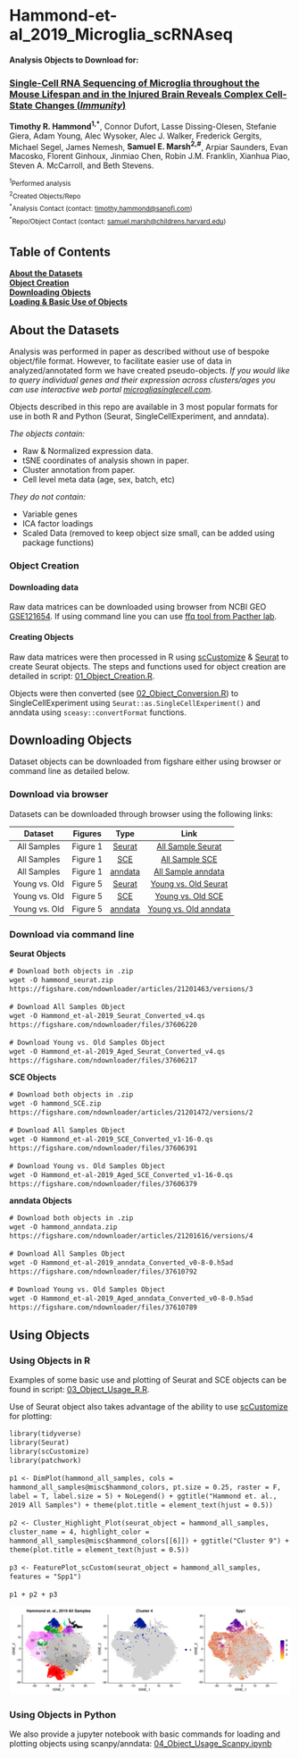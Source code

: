 # Hammond-et-al_2019_Microglia_scRNAseq

#### Analysis Objects to Download for:  
### [**Single-Cell RNA Sequencing of Microglia throughout the Mouse Lifespan and in the Injured Brain Reveals Complex Cell-State Changes (*Immunity*)**](https://doi.org/10.1016/j.immuni.2018.11.004)  
**Timothy R. Hammond<sup>1,\*</sup>**, Connor Dufort, Lasse Dissing-Olesen, Stefanie Giera, Adam Young, Alec Wysoker, Alec J. Walker, Frederick Gergits, Michael Segel, James Nemesh, **Samuel E. Marsh<sup>2,\#</sup>**, Arpiar Saunders, Evan Macosko, Florent Ginhoux, Jinmiao Chen, Robin J.M. Franklin, Xianhua Piao, Steven A. McCarroll, and Beth Stevens.

<sup><sup>1</sup>Performed analysis</sup>   
<sup><sup>2</sup>Created Objects/Repo</sup>  
<sup><sup>\*</sup>Analysis Contact (contact: timothy.hammond@sanofi.com)</sup>  
<sup><sup>\*</sup>Repo/Object Contact (contact: samuel.marsh@childrens.harvard.edu)</sup>  

## Table of Contents  
**[About the Datasets](https://github.com/samuel-marsh/Hammond-et-al_2019_Microglia_scRNAseq#about-the-datasets)**  
**[Object Creation](https://github.com/samuel-marsh/Hammond-et-al_2019_Microglia_scRNAseq#object-creation)**  
**[Downloading Objects](https://github.com/samuel-marsh/Hammond-et-al_2019_Microglia_scRNAseq#downloading-objects)**  
**[Loading & Basic Use of Objects](https://github.com/samuel-marsh/Hammond-et-al_2019_Microglia_scRNAseq#using-objects)**  


##  About the Datasets  
Analysis was performed in paper as described without use of bespoke object/file format.  However, to facilitate easier use of data in analyzed/annotated form we have created pseudo-objects.  *If you would like to query individual genes and their expression across clusters/ages you can use interactive web portal [microgliasinglecell.com](microgliasinglecell.com).*

Objects described in this repo are available in 3 most popular formats for use in both R and Python (Seurat, SingleCellExperiment, and anndata).  

*The objects contain:*
- Raw & Normalized expression data.
- tSNE coordinates of analysis shown in paper.  
- Cluster annotation from paper.  
- Cell level meta data (age, sex, batch, etc)

*They do not contain:*
- Variable genes
- ICA factor loadings
- Scaled Data (removed to keep object size small, can be added using package functions)

### Object Creation  
#### Downloading data
Raw data matrices can be downloaded using browser from NCBI GEO [GSE121654](https://www.ncbi.nlm.nih.gov/geo/download/?acc=GSE121654&format=file).  If using command line you can use [ffq tool from Pacther lab](https://github.com/pachterlab/ffq).  


#### Creating Objects  
Raw data matrices were then processed in R using [scCustomize](https://samuel-marsh.github.io/scCustomize/) & [Seurat](https://github.com/satijalab/seurat) to create Seurat objects.  The steps and functions used for object creation are detailed in script: [01_Object_Creation.R](https://github.com/samuel-marsh/Hammond-et-al_2019_Microglia_scRNAseq/blob/main/01_Object_Creation.R).  


Objects were then converted (see [02_Object_Conversion.R](https://github.com/samuel-marsh/Hammond-et-al_2019_Microglia_scRNAseq/blob/main/02_Object_Conversion.R)) to SingleCellExperiment using `Seurat::as.SingleCellExperiment()` and anndata using `sceasy::convertFormat` functions.


## Downloading Objects  
Dataset objects can be downloaded from figshare either using browser or command line as detailed below.  

### Download via browser  
Datasets can be downloaded through browser using the following links:  

| Dataset | Figures | Type | Link |
| :-----: | :-----: | :------: | :------------: |
| All Samples | Figure 1 | [Seurat](https://github.com/satijalab/seurat/wiki/Seurat) | [All Sample Seurat](https://figshare.com/ndownloader/files/37606220) |
| All Samples | Figure 1 | [SCE](https://bioconductor.org/packages/release/bioc/html/SingleCellExperiment.html) | [All Sample SCE](https://figshare.com/ndownloader/files/37606391) |
| All Samples | Figure 1 | [anndata](https://anndata.readthedocs.io/en/latest/) | [All Sample anndata](https://figshare.com/ndownloader/files/37610792) |
| Young vs. Old | Figure 5 | [Seurat](https://github.com/satijalab/seurat/wiki/Seurat) | [Young vs. Old Seurat](https://figshare.com/ndownloader/files/37606217) |
| Young vs. Old | Figure 5 | [SCE](https://bioconductor.org/packages/release/bioc/html/SingleCellExperiment.html) | [Young vs. Old SCE](https://figshare.com/ndownloader/files/37606379) |
| Young vs. Old | Figure 5 | [anndata](https://anndata.readthedocs.io/en/latest/) | [Young vs. Old anndata](https://figshare.com/ndownloader/files/37610789) |

### Download via command line
**Seurat Objects**
```
# Download both objects in .zip
wget -O hammond_seurat.zip https://figshare.com/ndownloader/articles/21201463/versions/3

# Download All Samples Object
wget -O Hammond_et-al-2019_Seurat_Converted_v4.qs https://figshare.com/ndownloader/files/37606220

# Download Young vs. Old Samples Object
wget -O Hammond_et-al-2019_Aged_Seurat_Converted_v4.qs https://figshare.com/ndownloader/files/37606217
```

**SCE Objects**
```
# Download both objects in .zip
wget -O hammond_SCE.zip https://figshare.com/ndownloader/articles/21201472/versions/2

# Download All Samples Object
wget -O Hammond_et-al-2019_SCE_Converted_v1-16-0.qs https://figshare.com/ndownloader/files/37606391

# Download Young vs. Old Samples Object
wget -O Hammond_et-al-2019_Aged_SCE_Converted_v1-16-0.qs https://figshare.com/ndownloader/files/37606379
```

**anndata Objects**
```
# Download both objects in .zip
wget -O hammond_anndata.zip https://figshare.com/ndownloader/articles/21201616/versions/4

# Download All Samples Object
wget -O Hammond_et-al-2019_anndata_Converted_v0-8-0.h5ad https://figshare.com/ndownloader/files/37610792

# Download Young vs. Old Samples Object
wget -O Hammond_et-al-2019_Aged_anndata_Converted_v0-8-0.h5ad https://figshare.com/ndownloader/files/37610789
```

## Using Objects  
### Using Objects in R
Examples of some basic use and plotting of Seurat and SCE objects can be found in script: [03_Object_Usage_R.R](https://github.com/samuel-marsh/Hammond-et-al_2019_Microglia_scRNAseq/blob/main/03_Object_Usage_R.R).

Use of Seurat object also takes advantage of the ability to use [scCustomize](https://samuel-marsh.github.io/scCustomize/) for plotting:
```
library(tidyverse)
library(Seurat)
library(scCustomize)
library(patchwork)

p1 <- DimPlot(hammond_all_samples, cols = hammond_all_samples@misc$hammond_colors, pt.size = 0.25, raster = F, label = T, label.size = 5) + NoLegend() + ggtitle("Hammond et. al., 2019 All Samples") + theme(plot.title = element_text(hjust = 0.5))

p2 <- Cluster_Highlight_Plot(seurat_object = hammond_all_samples, cluster_name = 4, highlight_color = hammond_all_samples@misc$hammond_colors[[6]]) + ggtitle("Cluster 9") + theme(plot.title = element_text(hjust = 0.5))

p3 <- FeaturePlot_scCustom(seurat_object = hammond_all_samples, features = "Spp1")

p1 + p2 + p3
```
![](Seurat_Plotting.png)

### Using Objects in Python  
We also provide a jupyter notebook with basic commands for loading and plotting objects using scanpy/anndata: [04_Object_Usage_Scanpy.ipynb](https://github.com/samuel-marsh/Hammond-et-al_2019_Microglia_scRNAseq/blob/main/04_Object_Usage_Scanpy.ipynb)
